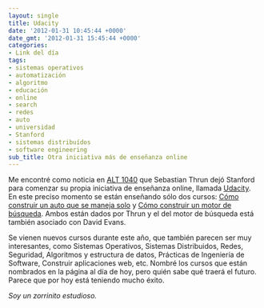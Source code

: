 ```yaml
---
layout: single
title: Udacity
date: '2012-01-31 10:45:44 +0000'
date_gmt: '2012-01-31 15:45:44 +0000'
categories:
- Link del día
tags:
- sistemas operativos
- automatización
- algoritmo
- educación
- online
- search
- redes
- auto
- universidad
- Stanford
- sistemas distribuídos
- software engineering
sub_title: Otra iniciativa más de enseñanza online
---
```


Me encontré como noticia en [ALT 1040](http://alt1040.com/2012/01/profesor-en-stanford-de-ia-deja-el-centro-y-anuncia-una-universidad-online-gratuita-para-todo-el-mundo) que Sebastian Thrun dejó Stanford para comenzar su propia iniciativa de enseñanza online, llamada [Udacity](http://www.udacity.com/). En este preciso momento se están enseñando sólo dos cursos: [Cómo construir un auto que se maneja solo](http://www.udacity.com/cs#373) y [Cómo construir un motor de búsqueda](http://www.udacity.com/cs#101). Ambos están dados por Thrun y el del motor de búsqueda está también asociado con David Evans.

Se vienen nuevos cursos durante este año, que también parecen ser muy interesantes, como Sistemas Operativos, Sistemas Distribuidos, Redes, Seguridad, Algoritmos y estructura de datos, Prácticas de Ingeniería de Software, Construir aplicaciones web, etc. Nombré los cursos que están nombrados en la página al día de hoy, pero quién sabe qué traerá el futuro. Parece que por hoy está teniendo mucho éxito.

_Soy un zorrinito estudioso._
